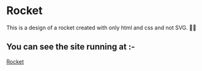 # Rocket
This is a design of a rocket created with only html and css and not SVG. 🙂🙂

## You can see the site running at :-
[Rocket](https://krishagarwal2811.github.io/rocket/)

